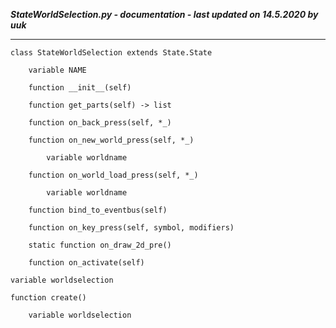 ***StateWorldSelection.py - documentation - last updated on 14.5.2020 by uuk***
___

    class StateWorldSelection extends State.State

        variable NAME

        function __init__(self)

        function get_parts(self) -> list

        function on_back_press(self, *_)

        function on_new_world_press(self, *_)

            variable worldname

        function on_world_load_press(self, *_)

            variable worldname

        function bind_to_eventbus(self)

        function on_key_press(self, symbol, modifiers)

        static function on_draw_2d_pre()

        function on_activate(self)

    variable worldselection

    function create()

        variable worldselection